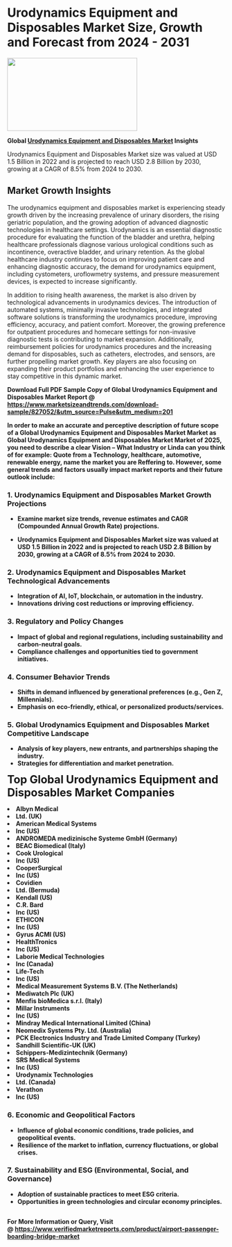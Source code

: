 <H1>Urodynamics Equipment and Disposables Market Size, Growth and Forecast from 2024 - 2031</H1><img class="aligncenter size-medium wp-image-584254" src="https://thirdeyenews.in/wp-content/uploads/2024/09/Global-Market-Research-300x168.jpeg" alt="" width="300" height="168" /><p><strong>Global&nbsp;<a href="https://www.marketsizeandtrends.com/download-sample/827052/&amp;utm_source=Pulse&amp;utm_medium=201">Urodynamics Equipment and Disposables Market</a> Insights</strong></p><p>Urodynamics Equipment and Disposables Market size was valued at USD 1.5 Billion in 2022 and is projected to reach USD 2.8 Billion by 2030, growing at a CAGR of 8.5% from 2024 to 2030.</p><p><h2>Market Growth Insights</h2> <p>The urodynamics equipment and disposables market is experiencing steady growth driven by the increasing prevalence of urinary disorders, the rising geriatric population, and the growing adoption of advanced diagnostic technologies in healthcare settings. Urodynamics is an essential diagnostic procedure for evaluating the function of the bladder and urethra, helping healthcare professionals diagnose various urological conditions such as incontinence, overactive bladder, and urinary retention. As the global healthcare industry continues to focus on improving patient care and enhancing diagnostic accuracy, the demand for urodynamics equipment, including cystometers, uroflowmetry systems, and pressure measurement devices, is expected to increase significantly.</p> <p><strong></strong></p> <p>In addition to rising health awareness, the market is also driven by technological advancements in urodynamics devices. The introduction of automated systems, minimally invasive technologies, and integrated software solutions is transforming the urodynamics procedure, improving efficiency, accuracy, and patient comfort. Moreover, the growing preference for outpatient procedures and homecare settings for non-invasive diagnostic tests is contributing to market expansion. Additionally, reimbursement policies for urodynamics procedures and the increasing demand for disposables, such as catheters, electrodes, and sensors, are further propelling market growth. Key players are also focusing on expanding their product portfolios and enhancing the user experience to stay competitive in this dynamic market.</p> <p><strong></p><p><span class=""><strong>Download Full PDF Sample Copy of Global Urodynamics Equipment and Disposables Market Report</strong> @ <a href="https://www.marketsizeandtrends.com/download-sample/827052/&amp;utm_source=Pulse&amp;utm_medium=201" target="_blank">https://www.marketsizeandtrends.com/download-sample/827052/&amp;utm_source=Pulse&amp;utm_medium=201</a></span></p><p>In order to make an accurate and perceptive description of future scope of a Global&nbsp;Urodynamics Equipment and Disposables Market Market as Global&nbsp;Urodynamics Equipment and Disposables Market Market of 2025, you need to describe a clear Vision &ndash; What Industry or Linda can you think of for example: Quote from a Technology, healthcare, automotive, renewable energy, name the market you are Reffering to. However, some general trends and factors usually impact market reports and their future outlook include:</p><h3>1.&nbsp;<strong>Urodynamics Equipment and Disposables Market Growth Projections</strong></h3><ul><li>Examine market size trends, revenue estimates and CAGR (Compounded Annual Growth Rate) projections.</li><li><p>Urodynamics Equipment and Disposables Market size was valued at USD 1.5 Billion in 2022 and is projected to reach USD 2.8 Billion by 2030, growing at a CAGR of 8.5% from 2024 to 2030.</p></li></ul><h3>2.&nbsp;<strong>Urodynamics Equipment and Disposables Market Technological Advancements</strong></h3><ul><li>Integration of AI, IoT, blockchain, or automation in the industry.</li><li>Innovations driving cost reductions or improving efficiency.</li></ul><h3>3.&nbsp;<strong>Regulatory and Policy Changes</strong></h3><ul><li>Impact of global and regional regulations, including sustainability and carbon-neutral goals.</li><li>Compliance challenges and opportunities tied to government initiatives.</li></ul><h3>4.&nbsp;<strong>Consumer Behavior Trends</strong></h3><ul><li>Shifts in demand influenced by generational preferences (e.g., Gen Z, Millennials).</li><li>Emphasis on eco-friendly, ethical, or personalized products/services.</li></ul><h3>5.&nbsp;<strong>Global Urodynamics Equipment and Disposables Market Competitive Landscape</strong></h3><ul><li>Analysis of key players, new entrants, and partnerships shaping the industry.</li><li>Strategies for differentiation and market penetration.</li></ul><p data-pm-slice="1 1 []"><span style="color: inherit; font-family: inherit; font-size: 25px;">Top Global Urodynamics Equipment and Disposables Market Companies</span></p><div class="" data-test-id=""><p><li>Albyn Medical</li><li> Ltd. (UK)</li><li> American Medical Systems</li><li> Inc (US)</li><li> ANDROMEDA medizinische Systeme GmbH (Germany)</li><li> BEAC Biomedical (Italy)</li><li> Cook Urological</li><li> Inc (US)</li><li> CooperSurgical</li><li> Inc (US)</li><li> Covidien</li><li> Ltd. (Bermuda)</li><li> Kendall (US)</li><li> C.R. Bard</li><li> Inc (US)</li><li> ETHICON</li><li> Inc (US)</li><li> Gyrus ACMI (US)</li><li> HealthTronics</li><li> Inc (US)</li><li> Laborie Medical Technologies</li><li> Inc (Canada)</li><li> Life-Tech</li><li> Inc (US)</li><li> Medical Measurement Systems B.V. (The Netherlands)</li><li> Mediwatch Plc (UK)</li><li> Menfis bioMedica s.r.l. (Italy)</li><li> Millar Instruments</li><li> Inc (US)</li><li> Mindray Medical International Limited (China)</li><li> Neomedix Systems Pty. Ltd. (Australia)</li><li> PCK Electronics Industry and Trade Limited Company (Turkey)</li><li> Sandhill Scientific-UK (UK)</li><li> Schippers-Medizintechnik (Germany)</li><li> SRS Medical Systems</li><li> Inc (US)</li><li> Urodynamix Technologies</li><li> Ltd. (Canada)</li><li> Verathon</li><li> Inc (US)</li></p></div><h3>6.&nbsp;<strong>Economic and Geopolitical Factors</strong></h3><ul><li>Influence of global economic conditions, trade policies, and geopolitical events.</li><li>Resilience of the market to inflation, currency fluctuations, or global crises.</li></ul><h3>7.&nbsp;<strong>Sustainability and ESG (Environmental, Social, and Governance)</strong></h3><ul><li>Adoption of sustainable practices to meet ESG criteria.</li><li>Opportunities in green technologies and circular economy principles.</li></ul><h2><strong style="font-size: 14px;">For More Information or Query, Visit @&nbsp;</strong><a style="background-color: #ffffff; font-size: 14px;" href="https://www.marketsizeandtrends.com/report/urodynamics-equipment-and-disposables-market/" target="_blank">https://www.verifiedmarketreports.com/product/airport-passenger-boarding-bridge-market</a></h2>
